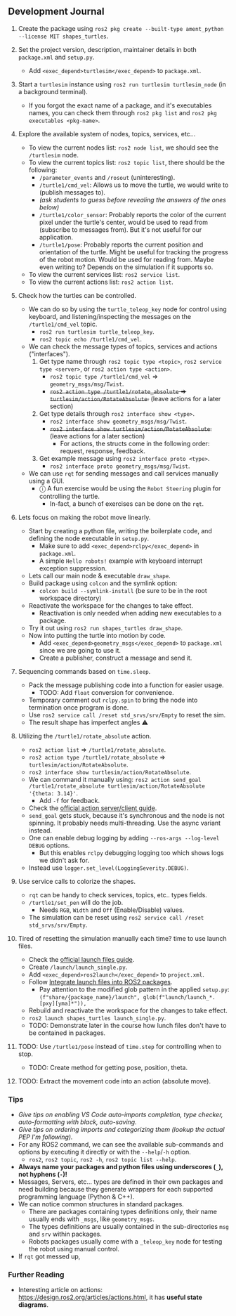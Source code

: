 
## Development Journal

1. Create the package using `ros2 pkg create --built-type ament_python --license MIT shapes_turtles`.
2. Set the project version, description, maintainer details in both `package.xml` and `setup.py`.
    - Add `<exec_depend>turtlesim</exec_depend>` to `package.xml`.
3. Start a `turtlesim` instance using `ros2 run turtlesim turtlesim_node` (in a background terminal).
    - If you forgot the exact name of a package, and it's executables names, you can check them through `ros2 pkg list`
    and `ros2 pkg executables <pkg-name>`.
4. Explore the available system of nodes, topics, services, etc...
    - To view the current nodes list: `ros2 node list`, we should see the `/turtlesim` node.
    - To view the current topics list: `ros2 topic list`, there should be the following:
        - `/parameter_events` and `/rosout` (uninteresting).
        - `/turtle1/cmd_vel`: Allows us to move the turtle, we would write to (publish messages to).
        - _(ask students to guess before revealing the answers of the ones below)_
        - `/turtle1/color_sensor`: Probably reports the color of the current pixel under the turtle's center, would be used to read from (subscribe to messages from). But it's not useful for our application.
        - `/turtle1/pose`: Probably reports the current position and orientation of the turtle. Might be useful for tracking the progress of the robot motion. Would be used for reading from. Maybe even writing to? Depends on the simulation if it supports so.
    - To view the current services list: `ros2 service list`.
    - To view the current actions list: `ros2 action list`.
5. Check how the turtles can be controlled.
    - We can do so by using the `turtle_teleop_key` node for control using keyboard, and listening/inspecting the messages on the `/turtle1/cmd_vel` topic.
        - `ros2 run turtlesim turtle_teleop_key`.
        - `ros2 topic echo /turtle1/cmd_vel`.
    - We can check the message types of topics, services and actions ("interfaces").
        1. Get type name through `ros2 topic type <topic>`, `ros2 service type <server>`, or `ros2 action type <action>`.
            - `ros2 topic type /turtle1/cmd_vel` ⇒ `geometry_msgs/msg/Twist`.
            - ~~`ros2 action type /turtle1/rotate_absolute` ⇒ `turtlesim/action/RotateAbsolute`.~~ (leave actions for a later section)
        2. Get type details through `ros2 interface show <type>`.
            - `ros2 interface show geometry_msgs/msg/Twist`.
            - ~~`ros2 interface show turtlesim/action/RotateAbsolute`.~~ (leave actions for a later section)
                - For actions, the structs come in the following order: request, response, feedback.
        3. Get example message using `ros2 interface proto <type>`.
            - `ros2 interface proto geometry_msgs/msg/Twist`.
    - We can use `rqt` for sending messages and call services manually using a GUI.
        - ⓘ A fun exercise would be using the `Robot Steering` plugin for controlling the turtle.
            - In-fact, a bunch of exercises can be done on the `rqt`.
6. Lets focus on making the robot move linearly.
    - Start by creating a python file, writing the boilerplate code, and defining the node executable in `setup.py`.
        - Make sure to add `<exec_depend>rclpy</exec_depend>` in `package.xml`.
        - A simple `Hello robots!` example with keyboard interrupt exception suppression.
    - Lets call our main node & executable `draw_shape`.
    - Build package using `colcon` and the symlink option:
        - `colcon build --symlink-install` (be sure to be in the root workspace directory)
    - Reactivate the workspace for the changes to take effect.
        - Reactivation is only needed when adding new executables to a package.
    - Try it out using `ros2 run shapes_turtles draw_shape`.
    - Now into putting the turtle into motion by code.
        - Add `<exec_depend>geometry_msgs</exec_depend>` to `package.xml` since we are going to use it.
        - Create a publisher, construct a message and send it.
7. Sequencing commands based on `time.sleep`.
    - Pack the message publishing code into a function for easier usage.
        - TODO: Add `float` conversion for convenience.
    - Temporary comment out `rclpy.spin` to bring the node into termination once program is done.
    - Use `ros2 service call /reset std_srvs/srv/Empty` to reset the sim.
    - The result shape has imperfect angles ⚠️
8. Utilizing the `/turtle1/rotate_absolute` action.
    - `ros2 action list` ⇒ `/turtle1/rotate_absolute`.
    - `ros2 action type /turtle1/rotate_absolute` ⇒ `turtlesim/action/RotateAbsolute`.
    - `ros2 interface show turtlesim/action/RotateAbsolute`.
    - We can command it manually using: `ros2 action send_goal /turtle1/rotate_absolute turtlesim/action/RotateAbsolute '{theta: 3.14}'`.
        - Add `-f` for feedback.
    - Check the [official action server/client guide](https://docs.ros.org/en/jazzy/Tutorials/Intermediate/Writing-an-Action-Server-Client/Py.html#writing-an-action-client).
    - `send_goal` gets stuck, because it's synchronous and the node is not spinning. It probably needs multi-threading. Use the async variant instead.
    - One can enable debug logging by adding `--ros-args --log-level DEBUG` options.
        - But this enables `rclpy` debugging logging too which shows logs we didn't ask for.
    - Instead use `logger.set_level(LoggingSeverity.DEBUG)`.
9. Use service calls to colorize the shapes.
    - `rqt` can be handy to check services, topics, etc.. types fields.
    - `/turtle1/set_pen` will do the job.
        - Needs `RGB`, `Width` and `Off` (Enable/Disable) values.
    - The simulation can be reset using `ros2 service call /reset std_srvs/srv/Empty`.
10. Tired of resetting the simulation manually each time? time to use launch files.
    - Check the [official launch files guide](https://docs.ros.org/en/jazzy/Tutorials/Intermediate/Launch/Creating-Launch-Files.html).
    - Create `/launch/launch_single.py`.
    - Add `<exec_depend>ros2launch</exec_depend>` to `project.xml`.
    - Follow [Integrate launch files into ROS2 packages](https://docs.ros.org/en/jazzy/Tutorials/Intermediate/Launch/Launch-system.html).
        - Pay attention to the modified glob pattern in the applied `setup.py`:
        `(f"share/{package_name}/launch", glob(f"launch/launch_*.[pxy][yma]*")),`
    - Rebuild and reactivate the workspace for the changes to take effect.
    - `ros2 launch shapes_turtles launch_single.py`.
    - TODO: Demonstrate later in the course how lunch files don't have to be contained in packages.

11. TODO: Use `/turtle1/pose` instead of `time.step` for controlling when to stop.
    - TODO: Create method for getting pose, position, theta.
12. TODO: Extract the movement code into an action (absolute move).

### Tips

- _Give tips on enabling VS Code auto-imports completion, type checker, auto-formatting with black, auto-saving._
- _Give tips on ordering imports and categorizing them (lookup the actual PEP I'm following)._
- For any ROS2 command, we can see the available sub-commands and options by executing it directly or with the `--help`/`-h` option.
    - `ros2`, `ros2 topic`, `ros2 -h`, `ros2 topic list --help`.
- **Always name your packages and python files using underscores (`_`), not hyphens (`-`)!**
- Messages, Servers, etc... types are defined in their own packages and need building because they generate wrappers for each supported programming language (Python & C++).
- We can notice common structures in standard packages.
    - There are packages containing types definitions only, their name usually ends with `_msgs`, like `geometry_msgs`.
    - The types definitions are usually contained in the sub-directories `msg` and `srv` within packages.
    - Robots packages usually come with a `_teleop_key` node for testing the robot using manual control.
- If `rqt` got messed up,

### Further Reading

- Interesting article on actions: https://design.ros2.org/articles/actions.html, it has **useful state diagrams**.